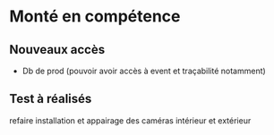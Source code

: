 # Monté en compétence

## Nouveaux accès

- Db de prod (pouvoir avoir accès à event et traçabilité notamment)

## Test à réalisés

refaire installation et appairage des caméras intérieur et extérieur

